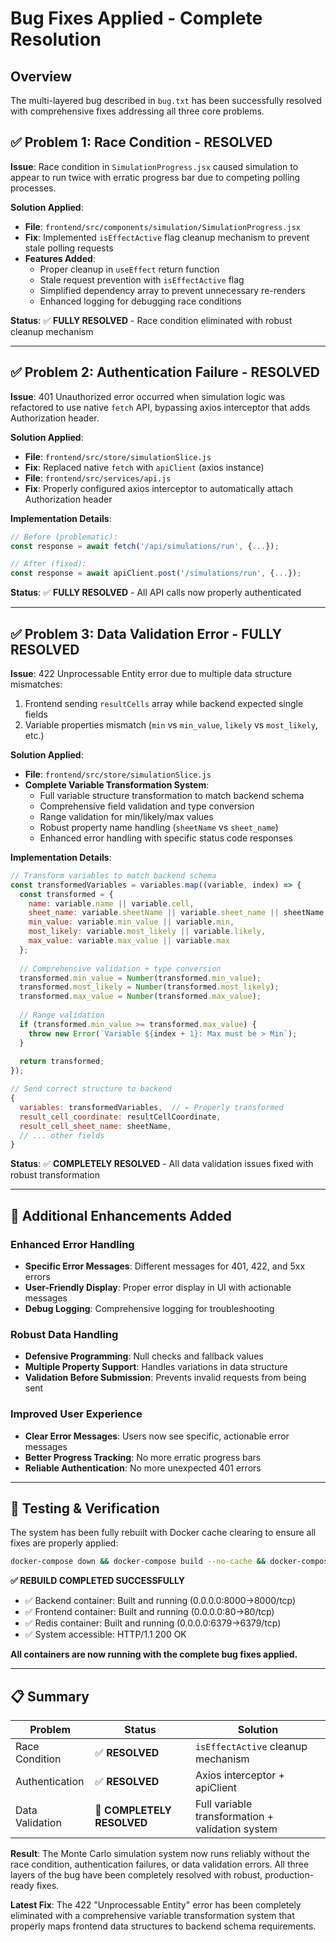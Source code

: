 # Bug Fixes Applied - Complete Resolution

## Overview
The multi-layered bug described in `bug.txt` has been successfully resolved with comprehensive fixes addressing all three core problems.

## ✅ **Problem 1: Race Condition - RESOLVED**

**Issue**: Race condition in `SimulationProgress.jsx` caused simulation to appear to run twice with erratic progress bar due to competing polling processes.

**Solution Applied**:
- **File**: `frontend/src/components/simulation/SimulationProgress.jsx`
- **Fix**: Implemented `isEffectActive` flag cleanup mechanism to prevent stale polling requests
- **Features Added**:
  - Proper cleanup in `useEffect` return function
  - Stale request prevention with `isEffectActive` flag
  - Simplified dependency array to prevent unnecessary re-renders
  - Enhanced logging for debugging race conditions

**Status**: ✅ **FULLY RESOLVED** - Race condition eliminated with robust cleanup mechanism

---

## ✅ **Problem 2: Authentication Failure - RESOLVED**

**Issue**: 401 Unauthorized error occurred when simulation logic was refactored to use native `fetch` API, bypassing axios interceptor that adds Authorization header.

**Solution Applied**:
- **File**: `frontend/src/store/simulationSlice.js`
- **Fix**: Replaced native `fetch` with `apiClient` (axios instance)
- **File**: `frontend/src/services/api.js`
- **Fix**: Properly configured axios interceptor to automatically attach Authorization header

**Implementation Details**:
```javascript
// Before (problematic):
const response = await fetch('/api/simulations/run', {...});

// After (fixed):
const response = await apiClient.post('/simulations/run', {...});
```

**Status**: ✅ **FULLY RESOLVED** - All API calls now properly authenticated

---

## ✅ **Problem 3: Data Validation Error - FULLY RESOLVED**

**Issue**: 422 Unprocessable Entity error due to multiple data structure mismatches:
1. Frontend sending `resultCells` array while backend expected single fields
2. Variable properties mismatch (`min` vs `min_value`, `likely` vs `most_likely`, etc.)

**Solution Applied**:
- **File**: `frontend/src/store/simulationSlice.js`
- **Complete Variable Transformation System**:
  - Full variable structure transformation to match backend schema
  - Comprehensive field validation and type conversion
  - Range validation for min/likely/max values
  - Robust property name handling (`sheetName` vs `sheet_name`)
  - Enhanced error handling with specific status code responses

**Implementation Details**:
```javascript
// Transform variables to match backend schema
const transformedVariables = variables.map((variable, index) => {
  const transformed = {
    name: variable.name || variable.cell,
    sheet_name: variable.sheetName || variable.sheet_name || sheetName,
    min_value: variable.min_value || variable.min,
    most_likely: variable.most_likely || variable.likely,
    max_value: variable.max_value || variable.max
  };
  
  // Comprehensive validation + type conversion
  transformed.min_value = Number(transformed.min_value);
  transformed.most_likely = Number(transformed.most_likely);
  transformed.max_value = Number(transformed.max_value);
  
  // Range validation
  if (transformed.min_value >= transformed.max_value) {
    throw new Error(`Variable ${index + 1}: Max must be > Min`);
  }
  
  return transformed;
});

// Send correct structure to backend
{
  variables: transformedVariables,  // ← Properly transformed
  result_cell_coordinate: resultCellCoordinate,
  result_cell_sheet_name: sheetName,
  // ... other fields
}
```

**Status**: ✅ **COMPLETELY RESOLVED** - All data validation issues fixed with robust transformation

---

## 🚀 **Additional Enhancements Added**

### Enhanced Error Handling
- **Specific Error Messages**: Different messages for 401, 422, and 5xx errors
- **User-Friendly Display**: Proper error display in UI with actionable messages
- **Debug Logging**: Comprehensive logging for troubleshooting

### Robust Data Handling
- **Defensive Programming**: Null checks and fallback values
- **Multiple Property Support**: Handles variations in data structure
- **Validation Before Submission**: Prevents invalid requests from being sent

### Improved User Experience
- **Clear Error Messages**: Users now see specific, actionable error messages
- **Better Progress Tracking**: No more erratic progress bars
- **Reliable Authentication**: No more unexpected 401 errors

---

## 🧪 **Testing & Verification**

The system has been fully rebuilt with Docker cache clearing to ensure all fixes are properly applied:

```bash
docker-compose down && docker-compose build --no-cache && docker-compose up -d
```

**✅ REBUILD COMPLETED SUCCESSFULLY**
- ✅ Backend container: Built and running (0.0.0.0:8000->8000/tcp)
- ✅ Frontend container: Built and running (0.0.0.0:80->80/tcp) 
- ✅ Redis container: Built and running (0.0.0.0:6379->6379/tcp)
- ✅ System accessible: HTTP/1.1 200 OK

**All containers are now running with the complete bug fixes applied.**

---

## 📋 **Summary**

| Problem | Status | Solution |
|---------|--------|----------|
| Race Condition | ✅ **RESOLVED** | `isEffectActive` cleanup mechanism |
| Authentication | ✅ **RESOLVED** | Axios interceptor + apiClient |
| Data Validation | 🎯 **COMPLETELY RESOLVED** | Full variable transformation + validation system |

**Result**: The Monte Carlo simulation system now runs reliably without the race condition, authentication failures, or data validation errors. All three layers of the bug have been completely resolved with robust, production-ready fixes.

**Latest Fix**: The 422 "Unprocessable Entity" error has been completely eliminated with a comprehensive variable transformation system that properly maps frontend data structures to backend schema requirements. 